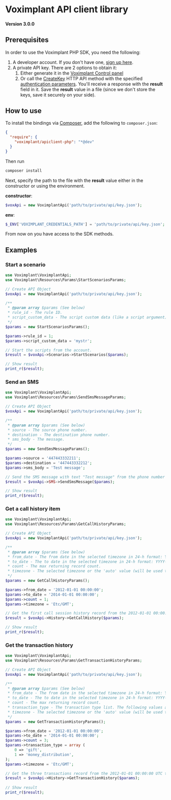 # Voximplant API client library

#### Version 3.0.0

## Prerequisites

In order to use the Voximplant PHP SDK, you need the following:

1. A developer account. If you don't have one, [sign up here](https://manage.voximplant.com/auth/sign_up).
1. A private API key. There are 2 options to obtain it:
    1. Either generate it in the [Voximplant Control panel](https://manage.voximplant.com/settings/service_accounts)
    1. Or call the [CreateKey](https://voximplant.com/docs/references/httpapi/rolesystem#createkey) HTTP API method with
       the specified [authentication parameters](https://voximplant.com/docs/howtos/integration/httpapi/auth). You'll
       receive a response with the __result__ field in it. Save the __result__ value in a file (since we don't store the
       keys, save it securely on your side).

## How to use

To install the bindings via [Composer](http://getcomposer.org/), add the following to `composer.json`:

```json 
{
  "require": {
    "voximplant/apiclient-php": "*@dev"
  }
}
```

Then run

```bash
composer install
```

Next, specify the path to the file with the __result__ value either in the constructor or using the environment.

__constructor__:

```php
$voxApi = new VoximplantApi('path/to/private/api/key.json');
```

__env__:

```php
$_ENV['VOXIMPLANT_CREDENTIALS_PATH'] = 'path/to/private/api/key.json';
```

From now on you have access to the SDK methods.

## Examples

### Start a scenario

```php
use Voximplant\VoximplantApi;
use Voximplant\Resources\Params\StartScenariosParams;

// Create API Object
$voxApi = new VoximplantApi('path/to/private/api/key.json');

/**
 * @param array $params (See below)
 * rule_id - The rule ID.
 * script_custom_data - The script custom data (like a script argument). Can be accessed in JS scenario via the VoxEngine.customData() method
 */
$params = new StartScenariosParams();

$params->rule_id = 1;
$params->script_custom_data = 'mystr';

// Start the scripts from the account.
$result = $voxApi->Scenarios->StartScenarios($params);

// Show result
print_r($result);
```

### Send an SMS

```php
use Voximplant\VoximplantApi;
use Voximplant\Resources\Params\SendSmsMessageParams;

// Create API Object
$voxApi = new VoximplantApi('path/to/private/api/key.json');

/**
 * @param array $params (See below)
 * source - The source phone number.
 * destination - The destination phone number.
 * sms_body - The message.
 */
$params = new SendSmsMessageParams();

$params->source = '447443332211';
$params->destination = '447443332212';
$params->sms_body = 'Test message';

// Send the SMS message with text "Test message" from the phone number 447443332211 to the phone number 447443332212.
$result = $voxApi->SMS->SendSmsMessage($params);

// Show result
print_r($result);
```

### Get a call history item

```php
use Voximplant\VoximplantApi;
use Voximplant\Resources\Params\GetCallHistoryParams;

// Create API Object
$voxApi = new VoximplantApi('path/to/private/api/key.json');

/**
 * @param array $params (See below)
 * from_date - The from date in the selected timezone in 24-h format: YYYY-MM-DD HH:mm:ss
 * to_date - The to date in the selected timezone in 24-h format: YYYY-MM-DD HH:mm:ss
 * count - The max returning record count.
 * timezone - The selected timezone or the 'auto' value (will be used the account location).
 */
$params = new GetCallHistoryParams();

$params->from_date = '2012-01-01 00:00:00';
$params->to_date = '2014-01-01 00:00:00';
$params->count = 1;
$params->timezone = 'Etc/GMT';

// Get the first call session history record from the 2012-01-01 00:00:00 UTC to the 2014-01-01 00:00:00 UTC
$result = $voxApi->History->GetCallHistory($params);

// Show result
print_r($result);
```

### Get the transaction history

```php
use Voximplant\VoximplantApi;
use Voximplant\Resources\Params\GetTransactionHistoryParams;

// Create API Object
$voxApi = new VoximplantApi('path/to/private/api/key.json');

/**
 * @param array $params (See below)
 * from_date - The from date in the selected timezone in 24-h format: YYYY-MM-DD HH:mm:ss
 * to_date - The to date in the selected timezone in 24-h format: YYYY-MM-DD HH:mm:ss
 * count - The max returning record count.
 * transaction_type - The transaction type list. The following values are possible: periodic_charge, resource_charge, money_distribution, subscription_charge, subscription_installation_charge, card_periodic_payment, card_overrun_payment, card_payment, robokassa_payment, gift, add_money, subscription_cancel, adjustment, wire_transfer, refund.
 * timezone - The selected timezone or the 'auto' value (will be used the account location).
 */
$params = new GetTransactionHistoryParams();

$params->from_date = '2012-01-01 00:00:00';
$params->to_date = '2014-01-01 00:00:00';
$params->count = 3;
$params->transaction_type = array (
    0 => 'gift',
    1 => 'money_distribution',
);
$params->timezone = 'Etc/GMT';

// Get the three transactions record from the 2012-01-01 00:00:00 UTC to the 2014-01-01 00:00:00 UTC with the 'gift' or 'money_distribution' types.
$result = $voxApi->History->GetTransactionHistory($params);
 
// Show result
print_r($result);
```
